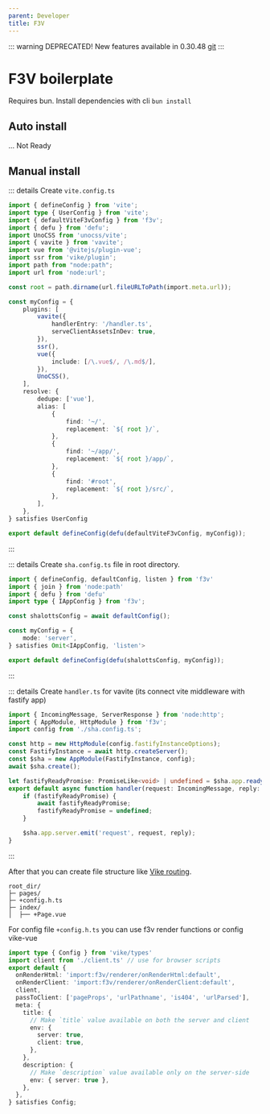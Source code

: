 ```yaml
---
parent: Developer
title: F3V
---
```


::: warning DEPRECATED!
New features available in 0.30.48 [git](https://github.com/shalotts/shalotts)
:::

# F3V boilerplate


Requires bun. Install dependencies with cli `bun install`

## Auto install

... Not Ready

## Manual install


::: details Create `vite.config.ts`
```typescript
import { defineConfig } from 'vite';
import type { UserConfig } from 'vite';
import { defaultViteF3vConfig } from 'f3v';
import { defu } from 'defu';
import UnoCSS from 'unocss/vite';
import { vavite } from 'vavite';
import vue from '@vitejs/plugin-vue';
import ssr from 'vike/plugin';
import path from "node:path";
import url from 'node:url';

const root = path.dirname(url.fileURLToPath(import.meta.url));

const myConfig = {
    plugins: [
        vavite({
            handlerEntry: '/handler.ts',
            serveClientAssetsInDev: true,
        }),
        ssr(),
        vue({
            include: [/\.vue$/, /\.md$/],
        }),
        UnoCSS(),
    ],
    resolve: {
        dedupe: ['vue'],
        alias: [
            {
                find: '~/',
                replacement: `${ root }/`,
            },
            {
                find: '~/app/',
                replacement: `${ root }/app/`,
            },
            {
                find: '#root',
                replacement: `${ root }/src/`,
            },
        ],
    },
} satisfies UserConfig

export default defineConfig(defu(defaultViteF3vConfig, myConfig));
```
:::

::: details Create `sha.config.ts` file in root directory.
```typescript
import { defineConfig, defaultConfig, listen } from 'f3v'
import { join } from 'node:path'
import { defu } from 'defu'
import type { IAppConfig } from 'f3v';

const shalottsConfig = await defaultConfig();

const myConfig = {
    mode: 'server',
} satisfies Omit<IAppConfig, 'listen'>

export default defineConfig(defu(shalottsConfig, myConfig));
```
:::


::: details Create `handler.ts` for vavite (its connect vite middleware with fastify app)
```typescript
import { IncomingMessage, ServerResponse } from 'node:http';
import { AppModule, HttpModule } from 'f3v';
import config from './sha.config.ts';

const http = new HttpModule(config.fastifyInstanceOptions);
const FastifyInstance = await http.createServer();
const $sha = new AppModule(FastifyInstance, config);
await $sha.create();

let fastifyReadyPromise: PromiseLike<void> | undefined = $sha.app.ready();
export default async function handler(request: IncomingMessage, reply: ServerResponse) {
    if (fastifyReadyPromise) {
        await fastifyReadyPromise;
        fastifyReadyPromise = undefined;
    }

    $sha.app.server.emit('request', request, reply);
}
```
:::


After that you can create file structure like [Vike routing](https://vike.dev/filesystem-routing).

```text
root_dir/
├─ pages/
├─ +config.h.ts
├─ index/
│  ├── +Page.vue
```
For config file `+config.h.ts` you can use f3v render functions or config vike-vue
```typescript
import type { Config } from 'vike/types'
import client from './client.ts' // use for browser scripts
export default {
  onRenderHtml: 'import:f3v/renderer/onRenderHtml:default',
  onRenderClient: 'import:f3v/renderer/onRenderClient:default',
  client,
  passToClient: ['pageProps', 'urlPathname', 'is404', 'urlParsed'],
  meta: {
    title: {
      // Make `title` value available on both the server and client
      env: {
        server: true,
        client: true,
      },
    },
    description: {
      // Make `description` value available only on the server-side
      env: { server: true },
    },
  },
} satisfies Config;
```